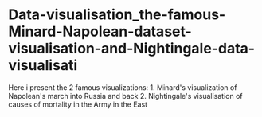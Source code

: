 # Data-visualisation_the-famous-Minard-Napolean-dataset-visualisation-and-Nightingale-data-visualisati
Here i present the 2 famous visualizations: 1. Minard's visualization of Napolean's march into Russia and back  2. Nightingale's visualisation of causes of mortality in the Army in the East
